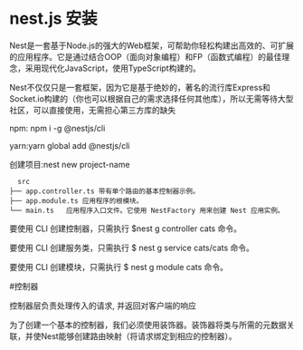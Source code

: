 # nest.js 安装

  Nest是一套基于Node.js的强大的Web框架，可帮助你轻松构建出高效的、可扩展的应用程序。它是通过结合OOP（面向对象编程）和FP（函数式编程）的最佳理念，采用现代化JavaScript，使用TypeScript构建的。

  Nest不仅仅只是一套框架，因为它是基于绝妙的，著名的流行库Express和Socket.io构建的（你也可以根据自己的需求选择任何其他库），所以无需等待大型社区，可以直接使用，无需担心第三方库的缺失

  npm: npm i -g @nestjs/cli
  
  yarn:yarn global add @nestjs/cli
  
  创建项目:nest new project-name 
  
	  src
	├── app.controller.ts 带有单个路由的基本控制器示例。
	├── app.module.ts 应用程序的根模块。
	└── main.ts   应用程序入口文件。它使用 NestFactory 用来创建 Nest 应用实例。
	
  要使用 CLI 创建控制器，只需执行 $nest g controller cats 命令。
  
  要使用 CLI 创建服务类，只需执行 $ nest g service cats/cats 命令。
  
  要使用 CLI 创建模块，只需执行 $ nest g module cats 命令。
  
#控制器

  控制器层负责处理传入的请求, 并返回对客户端的响应
  
  为了创建一个基本的控制器，我们必须使用装饰器。装饰器将类与所需的元数据关联，并使Nest能够创建路由映射（将请求绑定到相应的控制器）。
  
 